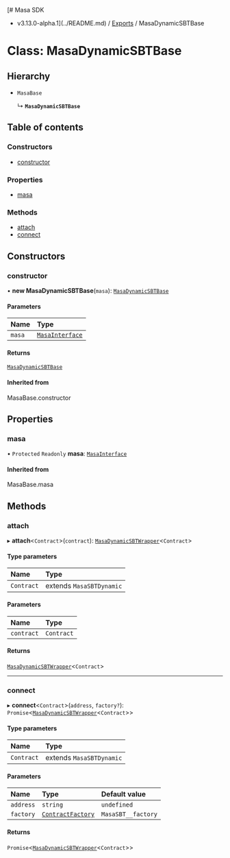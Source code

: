 [# Masa SDK
 - v3.13.0-alpha.1](../README.md) / [Exports](../modules.md) / MasaDynamicSBTBase

# Class: MasaDynamicSBTBase

## Hierarchy

- `MasaBase`

  ↳ **`MasaDynamicSBTBase`**

## Table of contents

### Constructors

- [constructor](MasaDynamicSBTBase.md#constructor)

### Properties

- [masa](MasaDynamicSBTBase.md#masa)

### Methods

- [attach](MasaDynamicSBTBase.md#attach)
- [connect](MasaDynamicSBTBase.md#connect)

## Constructors

### constructor

• **new MasaDynamicSBTBase**(`masa`): [`MasaDynamicSBTBase`](MasaDynamicSBTBase.md)

#### Parameters

| Name | Type |
| :------ | :------ |
| `masa` | [`MasaInterface`](../interfaces/MasaInterface.md) |

#### Returns

[`MasaDynamicSBTBase`](MasaDynamicSBTBase.md)

#### Inherited from

MasaBase.constructor

## Properties

### masa

• `Protected` `Readonly` **masa**: [`MasaInterface`](../interfaces/MasaInterface.md)

#### Inherited from

MasaBase.masa

## Methods

### attach

▸ **attach**\<`Contract`\>(`contract`): [`MasaDynamicSBTWrapper`](MasaDynamicSBTWrapper.md)\<`Contract`\>

#### Type parameters

| Name | Type |
| :------ | :------ |
| `Contract` | extends `MasaSBTDynamic` |

#### Parameters

| Name | Type |
| :------ | :------ |
| `contract` | `Contract` |

#### Returns

[`MasaDynamicSBTWrapper`](MasaDynamicSBTWrapper.md)\<`Contract`\>

___

### connect

▸ **connect**\<`Contract`\>(`address`, `factory?`): `Promise`\<[`MasaDynamicSBTWrapper`](MasaDynamicSBTWrapper.md)\<`Contract`\>\>

#### Type parameters

| Name | Type |
| :------ | :------ |
| `Contract` | extends `MasaSBTDynamic` |

#### Parameters

| Name | Type | Default value |
| :------ | :------ | :------ |
| `address` | `string` | `undefined` |
| `factory` | [`ContractFactory`](ContractFactory.md) | `MasaSBT__factory` |

#### Returns

`Promise`\<[`MasaDynamicSBTWrapper`](MasaDynamicSBTWrapper.md)\<`Contract`\>\>
